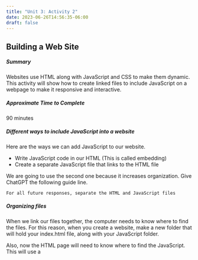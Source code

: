 ```yaml
---
title: "Unit 3: Activity 2"
date: 2023-06-26T14:56:35-06:00
draft: false
---
```


## Building a Web Site

##### Summary

Websites use HTML along with JavaScript and CSS to make them dynamic. This activity will show how to create linked files to include JavaScript on a webpage to make it responsive and interactive.

##### Approximate Time to Complete

90 minutes

##### Different ways to include JavaScript into a website

Here are the ways we can add JavaScript to our website. 
 * Write JavaScript code in our HTML (This is called embedding)
 * Create a separate JavaScript file that links to the HTML file

 We are going to use the second one because it increases organization. Give ChatGPT the following guide line.

 `For all future responses, separate the HTML and JavaScript files`


##### Organizing files 

When we link our files together, the computer needs to know where to find the files. For this reason, when you create a website, make a new folder that will hold your index.html file, along with your JavaScript folder. 

Also, now the HTML page will need to know where to find the JavaScript. This will use a <script> tag that chatGPT will set up for you, however you need to be sure to name the JavaScript file just like ChatGPT says. 

##### Using JavaScript with HTML

You've already seen basic HTML and used it to create a webpage. Now, we're going to add JavaScript to make a page that can do more than display static content. Ask ChatGPT to create an HTML and JavaScript project that will display a persons age if I give it the year they were born. 

Using the file structure talked about above

* Create a new folder in VS code called ageGenerator
* Create a new file in the folder called index.html and paste ChatGPTs HTML code into it
* Create another new file in the folder named the same as what ChatGPT has it named

Now, just as before, you can open the index.html file in your browser and test it out!

##### What can JavaScript do?

JavaScript can add a lot of different things to a website, learn breifly about 10 things you can add to a website with JavaScript using ChatGPT.

##### Deliverable

Use ChatGPT to create a simple webpage that adds two numbers together. It should use seprate HTML and JavaScript files. Turn in the files for your website on Canvas once you have finished. 
